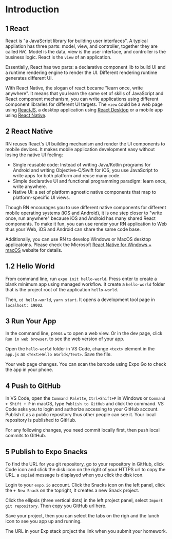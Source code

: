 # Introduction

## 1 React

React is "a JavaScript library for building user interfaces". A typical appliation has three parts: model, view, and controller, together they are called `MVC`. Model is the data, view is the user interface, and controller is the business logic. React is the `view` of an application.

Essentially, React has two parts: a declarative component lib to build UI and a runtime rendering engine to render the UI. Different rendering runtime generates different UI.

With React Native, the slogan of react became "learn once, write anywhere". It means that you learn the same set of skills of JavaScript and React component mechanism, you can write applications using different component libraries for different UI targets. The `view` could be a web page using [ReactJS](https://reactjs.org/), a desktop application using [React Desktop](http://reactdesktop.js.org/) or a mobile app using [React Native](https://reactnative.dev).

## 2 React Native

RN reuses React's UI building mechanism and render the UI components to mobile devices. It makes mobile application development easy without losing the native UI feeling:

- Single reusable code: Instead of writing Java/Kotlin programs for Android and writing Objective-C/Swift for iOS, you use JavaScript to write apps for both platform and reuse many code.
- Simple declarative UI and functional programming paradigm: learn once, write anywhere.
- Native UI: a set of platform agnostic native components that map to platform-specific UI views.

Though RN encourages you to use different native components for different mobile operating systems (iOS and Android), it is one step closer to "write once, run anywhere" because iOS and Android has many shared React components. To make it fun, you can use render your RN application to Web thus your Web, iOS and Android can share the same code base.

Additionally, you can use RN to develop Windows or MacOS desktop applicatoins. Please check the Microsoft [React Native for Windows + macOS](https://microsoft.github.io/react-native-windows/) website for details.

## 1.2 Hello World

From command line, run `expo init hello-world`. Press enter to create a blank minimum app using managed workflow. It create a `hello-world` folder that is the project root of the application `hello-world`.

Then, `cd hello-world`, `yarn start`. It opens a development tool page in `localhost: 19002`.

## 3 Run Your App

In the command line, press `w` to open a web view. Or in the dev page, click `Run in web browser`. to see the web version of your app.

Open the `hello-world` folder in VS Code, change `<text>` element in the `app.js` as `<Text>Hello World</Text>`. Save the file.

Your web page changes. You can scan the barcode using Expo Go to check the app in your phone.

## 4 Push to GitHub

In VS Code, open the `Command Palette`, `Ctrl+Shift+P` in Windows or `Command + Shift + P` in macOS, type `Publish to GitHub` and click the command. VS Code asks you to login and authorize accessing to your GitHub account. Publish it as a public repository thus other people can see it. Your local repository is published to GitHub.

For any following changes, you need commit locally first, then push local commits to GitHub.

## 5 Publish to Expo Snacks

To find the URL for you git repository, go to your repository in GitHub, click Code icon and click the disk icon on the right of your HTTPS url to copy the URL. a `copied` message is displayed when you click the disk icon.

Login to your `expo.io` account. Click the Snacks icon on the left panel, click the `+ New Snack` on the topright, It creates a new Snack project.

Click the ellipsis (three vertical dots) in the left project panel, select `Import git repository`. Then copy you GitHub url here.

Save your project, then you can select the tabs on the righ and the lunch icon to see you app up and running.

The URL in your Exp stack project the link when you submit your homework.
